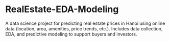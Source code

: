 # RealEstate-EDA-Modeling
A data science project for predicting real estate prices in Hanoi using online data (location, area, amenities, price trends, etc.). Includes data collection, EDA, and predictive modeling to support buyers and investors.
